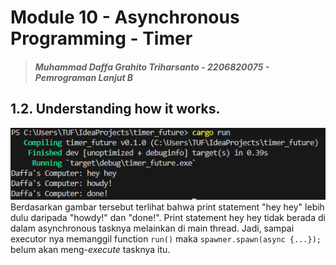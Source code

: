 # Module 10 - Asynchronous Programming - Timer

> ##### Muhammad Daffa Grahito Triharsanto - 2206820075 - Pemrograman Lanjut B

## 1.2. Understanding how it works.
![Image 1.2](assets/images/1.2.png)
Berdasarkan gambar tersebut terlihat bahwa print statement "hey hey" lebih dulu daripada "howdy!" dan "done!". Print statement hey hey tidak berada di dalam asynchronous tasknya melainkan di main thread. Jadi, sampai executor nya memanggil function `run()` maka `spawner.spawn(async {...});` belum akan meng-*execute* tasknya itu.